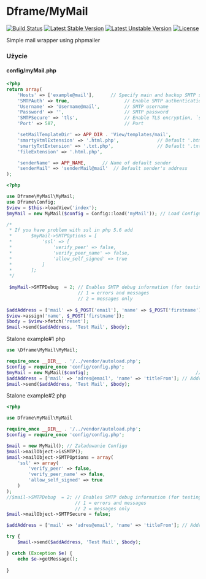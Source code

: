 # Dframe/MyMail

[![Build Status](https://travis-ci.org/dframe/myMail.svg?branch=master)](https://travis-ci.org/dframe/myMail) [![Latest Stable Version](https://poser.pugx.org/dframe/myMail/v/stable)](https://packagist.org/packages/dframe/myMail) [![Latest Unstable Version](https://poser.pugx.org/dframe/myMail/v/unstable)](https://packagist.org/packages/dframe/myMail) [![License](https://poser.pugx.org/dframe/myMail/license)](https://packagist.org/packages/dframe/myMail)

Simple mail wrapper using phpmailer 

### Użycie
#### config/myMail.php

```php
<?php
return array(
    'Hosts' => ['example@mail'],      // Specify main and backup SMTP servers
    'SMTPAuth' => true,                    // Enable SMTP authentication
    'Username' => 'Username@mail',         // SMTP username
    'Password' => '',                      // SMTP password
    'SMTPSecure' => 'tls',                 // Enable TLS encryption, `ssl` also accepted
    'Port' => 587,                         // Port

    'setMailTemplateDir' => APP_DIR . 'View/templates/mail',
    'smartyHtmlExtension' => '.html.php',              // Default '.html.php'
    'smartyTxtExtension' => '.txt.php',                // Default '.txt.php'
    'fileExtension' => '.html.php',

    'senderName' => APP_NAME,      // Name of default sender
    'senderMail' => 'senderMail@mail'  // Default sender's address
);

```

```php
<?php

use Dframe\MyMail\MyMail;
use Dframe\Config;
$view = $this->loadView('index');
$myMail = new MyMail($config = Config::load('myMail')); // Load Configu

/* 
 * If you have problem with ssl in php 5.6 add
 *       $myMail->SMTPOptions = [
 *           'ssl' => [
 *               'verify_peer' => false,
 *               'verify_peer_name' => false,
 *               'allow_self_signed' => true
 *           ]
 *       ];
 */
 
 $myMail->SMTPDebug  = 2; // Enables SMTP debug information (for testing)
                          // 1 = errors and messages
                          // 2 = messages only
		       
$addAddress = ['mail' => $_POST['email'], 'name' => $_POST['firstname']];    // Addresses to send
$view->assign('name', $_POST['firstname']);                                       // Assign template values
$body = $view->fetch('reset');                                                    // Template mail
$mail->send($addAddress, 'Test Mail', $body);
````


Stalone example#1 php

```php
use \Dframe\MyMail\MyMail;

require_once __DIR__ . '/../vendor/autoload.php';
$config = require_once 'config/config.php'; 
$myMail = new MyMail($config);                                       // Load Config
$addAddress = ['mail' => 'adres@email', 'name' => 'titleFrom']; // Addresses to send
$mail->send($addAddress, 'Test Mail', $body);
````


Stalone example#2 php

```php
<?php

use Dframe\MyMail\MyMail

require_once __DIR__ . '/../vendor/autoload.php';
$config = require_once 'config/config.php'; 

$mail = new MyMail(); // Załadowanie Configu
$mail->mailObject->isSMTP();
$mail->mailObject->SMTPOptions = array(
    'ssl' => array(
        'verify_peer' => false,
        'verify_peer_name' => false,
        'allow_self_signed' => true
    )
);
//$mail->SMTPDebug  = 2; // Enables SMTP debug information (for testing)
                         // 1 = errors and messages
                         // 2 = messages only
$mail->mailObject->SMTPSecure = false;

$addAddress = ['mail' => 'adres@email', 'name' => 'titleFrom']; // Addresses to send

try {
    $mail->send($addAddress, 'Test Mail', $body);

} catch (Exception $e) {
    echo $e->getMessage();
	
}
```
